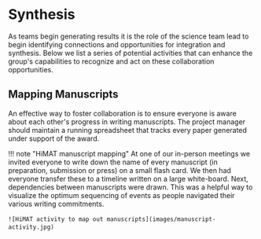 # Synthesis

As teams begin generating results it is the role of the science team lead to begin identifying connections and opportunities for integration and synthesis. Below we list a series of potential activities that can enhance the group's capabilities to recognize and act on these collaboration opportunities. 

## Mapping Manuscripts

An effective way to foster collaboration is to ensure everyone is aware about each other's progress in writing manuscripts. The project manager should maintain a running spreadsheet that tracks every paper generated under support of the award. 

!!! note "HiMAT manuscript mapping"
    At one of our in-person meetings we invited everyone to write down the name of every manuscript (in preparation, submission or press) on a small flash card. We then had everyone transfer these to a timeline written on a large white-board. Next, dependencies between manuscripts were drawn. This was a helpful way to visualize the optimum sequencing of events as people navigated their various writing commitments. 
     
    ![HiMAT activity to map out manuscripts](images/manuscript-activity.jpg)

